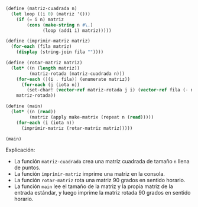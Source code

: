 ```scheme
(define (matriz-cuadrada n)
  (let loop ((i 0) (matriz '()))
    (if (= i n) matriz
        (cons (make-string n #\.)
              (loop (add1 i) matriz)))))

(define (imprimir-matriz matriz)
  (for-each (fila matriz)
    (display (string-join fila ""))))

(define (rotar-matriz matriz)
  (let* ((n (length matriz))
         (matriz-rotada (matriz-cuadrada n)))
    (for-each ([(i . fila)] (enumerate matriz))
      (for-each (j (iota n))
        (set-char! (vector-ref matriz-rotada j i) (vector-ref fila (- n 1 j))))))
    matriz-rotada))

(define (main)
  (let* ((n (read))
         (matriz (apply make-matrix (repeat n (read)))))
    (for-each (i (iota n))
      (imprimir-matriz (rotar-matriz matriz)))))

(main)
```

Explicación:

* La función `matriz-cuadrada` crea una matriz cuadrada de tamaño `n` llena de puntos.
* La función `imprimir-matriz` imprime una matriz en la consola.
* La función `rotar-matriz` rota una matriz 90 grados en sentido horario.
* La función `main` lee el tamaño de la matriz y la propia matriz de la entrada estándar, y luego imprime la matriz rotada 90 grados en sentido horario.
